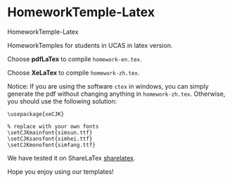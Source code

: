 HomeworkTemple-Latex
====================

HomeworkTemple-Latex

HomeworkTemples for students in UCAS in latex version.

Choose **pdfLaTex** to compile `homework-en.tex`.

Choose **XeLaTex** to compile `homework-zh.tex`.

Notice:
If you are using the software `ctex` in windows, you can simply generate the pdf without changing anything in `homework-zh.tex`.
Otherwise, you should use the following solution:

	\usepackage{xeCJK}

	% replace with your own fonts
	\setCJKmainfont{simsun.ttf}
	\setCJKsansfont{simhei.ttf}
	\setCJKmonofont{simfang.ttf}
	
We have tested it on ShareLaTex [sharelatex].

Hope you enjoy using our templates!

[sharelatex]: www.sharelatex.com